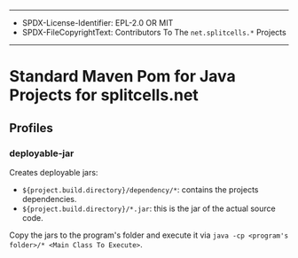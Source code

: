 ----
* SPDX-License-Identifier: EPL-2.0 OR MIT
* SPDX-FileCopyrightText: Contributors To The `net.splitcells.*` Projects
----
# Standard Maven Pom for Java Projects for splitcells.net
## Profiles
### deployable-jar
Creates deployable jars:
* `${project.build.directory}/dependency/*`: contains the projects dependencies.
* `${project.build.directory}/*.jar`: this is the jar of the actual source code.

Copy the jars to the program's folder and execute it via `java -cp <program's folder>/* <Main Class To Execute>`.